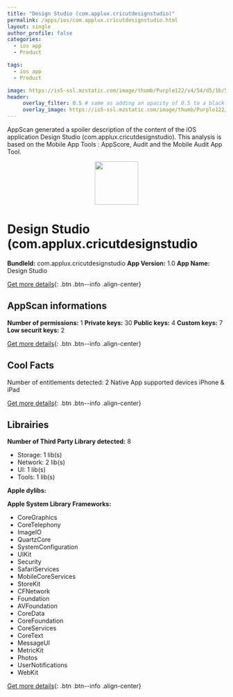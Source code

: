 ```yaml
---
title: "Design Studio (com.applux.cricutdesignstudio)"
permalink: /apps/ios/com.applux.cricutdesignstudio.html
layout: single
author_profile: false
categories: 
  - ios app 
  - Product 

tags: 
  - ios app 
  - Product 

image: https://is5-ssl.mzstatic.com/image/thumb/Purple122/v4/54/d5/1b/54d51bbb-83aa-596a-130e-4011b5456ea7/AppIcon-1x_U007emarketing-0-7-0-85-220.png/512x512bb.jpg
header: 
     overlay_filter: 0.5 # same as adding an opacity of 0.5 to a black background
     overlay_image: https://is5-ssl.mzstatic.com/image/thumb/Purple122/v4/54/d5/1b/54d51bbb-83aa-596a-130e-4011b5456ea7/AppIcon-1x_U007emarketing-0-7-0-85-220.png/512x512bb.jpg
---
```

AppScan generated a spoiler description of the content of the iOS application Design Studio (com.applux.cricutdesignstudio). This analysis is based on the Mobile App Tools : AppScore, Audit and the Mobile Audit App Tool.

  
  
<div style="text-align: center;"><img src="https://is5-ssl.mzstatic.com/image/thumb/Purple122/v4/54/d5/1b/54d51bbb-83aa-596a-130e-4011b5456ea7/AppIcon-1x_U007emarketing-0-7-0-85-220.png/512x512bb.jpg" width="100" height="100"></div>  
  
# Design Studio (com.applux.cricutdesignstudio

**BundleId:** com.applux.cricutdesignstudio
**App Version:** 1.0
**App Name:** Design Studio


[Get more details](/pricing.html){: .btn .btn--info .align-center}  
  
## AppScan informations 

**Number of permissions:** 1
**Private keys:** 30
**Public keys:** 4
**Custom keys:** 7
**Low securit keys:** 2
  
[Get more details](/pricing.html){: .btn .btn--info .align-center}

## Cool Facts

Number of entitlements detected: 2
Native App
supported devices iPhone & iPad
  
[Get more details](/pricing.html){: .btn .btn--info .align-center}

## Librairies 
**Number of Third Party Library detected:** 8
- Storage: 1 lib(s)
- Network: 2 lib(s)
- UI: 1 lib(s)
- Tools: 1 lib(s)

**Apple dylibs:**


**Apple System Library Frameworks:**
- CoreGraphics
- CoreTelephony
- ImageIO
- QuartzCore
- SystemConfiguration
- UIKit
- Security
- SafariServices
- MobileCoreServices
- StoreKit
- CFNetwork
- Foundation
- AVFoundation
- CoreData
- CoreFoundation
- CoreServices
- CoreText
- MessageUI
- MetricKit
- Photos
- UserNotifications
- WebKit


  
[Get more details](/pricing.html){: .btn .btn--info .align-center}

